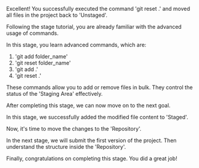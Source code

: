 Excellent!
You successfully executed the command 'git reset .'
and moved all files in the project back to 'Unstaged'.

Following the stage tutorial, 
you are already familiar with the advanced usage of commands. 

In this stage, you learn advanced commands, which are:
1. 'git add folder_name'
2. 'git reset folder_name'
3. 'git add .'
4. 'git reset .'

These commands allow you to add or remove files in bulk.
They control the status of the 'Staging Area' effectively.

After completing this stage, 
we can now move on to the next goal. 

In this stage, we successfully added the modified file content to 'Staged'.

Now, it's time to move the changes to the 'Repository'.

In the next stage, we will submit the first version of the project.
Then understand the structure inside the 'Repository'.

Finally, congratulations on completing this stage.
You did a great job!